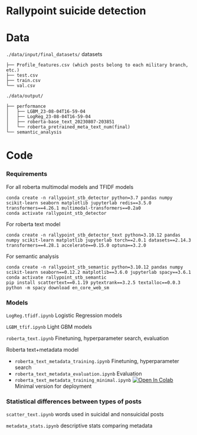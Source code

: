 # Rallypoint suicide detection

# Data

`./data/input/final_datasets/` datasets
```
├── Profile_features.csv (which posts belong to each military branch, etc.)
├── test.csv
├── train.csv
└── val.csv
```

`./data/output/`
  ```
  ├── performance
  │   ├── LGBM_23-08-04T16-59-04
  │   ├── LogReg_23-08-04T16-59-04
  │   ├── roberta-base_text_20230807-203851
  │   └── roberta_pretrained_meta_text_num(final)
  └── semantic_analysis
  ```


# Code

### Requirements

For all roberta multimodal models and TFIDF models
```
conda create -n rallypoint_stb_detector python=3.7 pandas numpy scikit-learn seaborn matplotlib jupyterlab redis==3.5.0 transformers==4.26.1 multimodal-transformers==0.2a0 
conda activate rallypoint_stb_detector
```

For roberta text model
```
conda create -n rallypoint_stb_detector_text python=3.10.12 pandas numpy scikit-learn matplotlib jupyterlab torch==2.0.1 datasets==2.14.3 transformers==4.28.1 accelerate==0.15.0 optuna==3.2.0
```

For semantic analysis
```
conda create -n rallypoint_stb_semantic python=3.10.12 pandas numpy scikit-learn seaborn==0.12.2 matplotlib==3.6.0 jupyterlab spacy==3.6.1 
conda activate rallypoint_stb_semantic
pip install scattertext==0.1.19 pytextrank==3.2.5 textalloc==0.0.3
python -m spacy download en_core_web_sm
```




### Models

`LogReg.tfidf.ipynb` Logistic Regression models

`LGBM_tfif.ipynb` Light GBM models

`roberta_text.ipynb` Finetuning, hyperparameter search, evaluation

Roberta text+metadata model
- `roberta_text_metadata_training.ipynb` Finetuning, hyperparameter search
- `roberta_text_metadata_evaluation.ipynb` Evaluation
- `roberta_text_metadata_training_minimal.ipynb` [![Open In Colab](https://colab.research.google.com/assets/colab-badge.svg)](https://colab.research.google.com/github/danielmlow/rallypoint_suicide_detection/blob/main/multimodal_suicide_detector_minimal.ipynb)  Minimal version for deployment

### Statistical differences between types of posts 

`scatter_text.ipynb` words used in suicidal and nonsuicidal posts

`metadata_stats.ipynb` descriptive stats comparing metadata 

